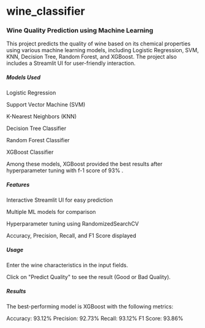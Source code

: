# wine_classifier
### Wine Quality Prediction using Machine Learning

This project predicts the quality of wine based on its chemical properties using various machine learning models, including Logistic Regression, SVM, KNN, Decision Tree, Random Forest, and XGBoost. The project also includes a Streamlit UI for user-friendly interaction.

##### Models Used

Logistic Regression

Support Vector Machine (SVM)

K-Nearest Neighbors (KNN)

Decision Tree Classifier

Random Forest Classifier

XGBoost Classifier

Among these models, XGBoost provided the best results after hyperparameter tuning with f-1 score of 93% .

##### Features

Interactive Streamlit UI for easy prediction

Multiple ML models for comparison

Hyperparameter tuning using RandomizedSearchCV

Accuracy, Precision, Recall, and F1 Score displayed

##### Usage

Enter the wine characteristics in the input fields.

Click on "Predict Quality" to see the result (Good or Bad Quality).



##### Results

The best-performing model is XGBoost with the following metrics:

Accuracy: 93.12%
Precision: 92.73%
Recall: 93.12%
F1 Score: 93.86%
